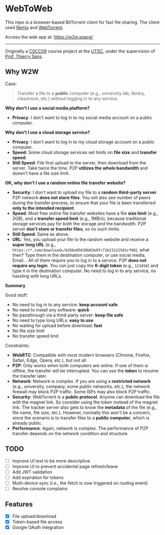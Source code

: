 # WebToWeb

This repo is a browser-based BitTorrent client for fast file sharing.
The client used [Remix](https://remix.run/) and [WebTorrent](https://github.com/webtorrent/webtorrent).

Access the web app at: <https://w2w.space/>

---

Originally a [CSCC09](https://thierrysans.me/CSCC09/) course project at the [UTSC](https://www.utsc.utoronto.ca/cms/), under the supervision of [Prof. Thierry Sans](https://thierrysans.me/).

## Why W2W

Case:
> Transfer a file to a **public** computer (e.g., university lab, library, classroom, etc.) without logging in to any service.

**Why don't I use a social media platform?**

- **Privacy**: I don't want to log in to my social media account on a public computer.

**Why don't I use a cloud storage service?**

- **Privacy**: I don't want to log in to my cloud storage account on a public computer.
- **Speed**: Some cloud storage services set limits on **file size** and **transfer speed**.
- **Still Speed**: File first upload to the server, then download from the server. Take twice the time. P2P **utilizes the whole bandwidth** and doesn't have a file size limit.

**OK, why don't I use a random online file transfer website?**

- **Security**: I don't want to upload my file to a **random third-party server**. P2P network **does not store files**. You will also see number of peers during the transfer process, to ensure that your file is been transferred **only to the intended recipient**.
- **Speed**: Most free online file transfer websites have a file **size limit** (e.g., 2GB), and a **transfer speed limit** (e.g., 1MB/s), because traditional storage services pay for both the storage and the bandwidth. P2P server **don't store or transfer files**, so no such limits.
- **Still Speed**: Same as above.
- **URL**: Yes, you upload your file to the random website and receive a **super long URL** (e.g., `https://*.com/downloads/626be05630b03e9fc71b23121581cf06`), what then? Type them in the destination computer, or use social media, Email... All of them require you to log in to a service. P2P **does not require any login**. You can just copy the **6-digit token** (e.g., `123456`) and type it in the destination computer. No need to log in to any service, no hassling with long URLs.

**Summary**

Good stuff:

- No need to log in to any service: **keep account safe**
- No need to install any software: **quick**
- No passthrough via a third-party server: **keep file safe**
- No need to type long URLs: **easy to use**
- No waiting for upload before download: **fast**
- No file size limit
- No transfer speed limit

Constraints:

- **WebRTC**: Compatible with most modern browsers (Chrome, Firefox, Safari, Edge, Opera, etc.), but not all.
- **P2P**: Only works when both computers are online. If one of them is offline, the transfer will be interrupted. You can use the **token** to resume the transfer later.
- **Network**: Network is complex. If you are using a **restricted network** (e.g., university, company, some public networks, etc.), the network firewall may block P2P traffic. Some ISPs may also block P2P traffic.
- **Security**: WebTorrent is a **public protocol**. Anyone can download the file with the magnet link. So consider using the token instead of the magnet link. The tracker server also gets to know the **metadata** of the file (e.g., file name, file size, etc.). However, normally this won't be a concern, since the scenario is to transfer files to a **public computer**, which is already public.
- **Performance**: Again, network is complex. The performance of P2P transfer depends on the network condition and structure.

## TODO

- [ ] Improve UI text to be more descriptive
- [ ] Improve UI to prevent accidental page refresh/leave
- [ ] Add JWT validation
- [ ] Add expiration for tokens
- [ ] Multi-device sync (i.e., the fetch is now triggered on routing event)
- [ ] Resolve console complains

## Features

- [x] File upload/download
- [x] Token-based file access
- [x] Google OAuth integration
